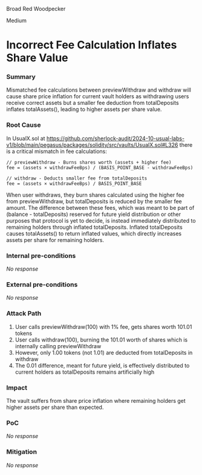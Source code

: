 Broad Red Woodpecker

Medium

# Incorrect Fee Calculation Inflates Share Value

### Summary

Mismatched fee calculations between previewWithdraw and withdraw will cause share price inflation for current vault holders as withdrawing users receive correct assets but a smaller fee deduction from totalDeposits inflates totalAssets(), leading to higher assets per share value.


### Root Cause

In UsualX.sol at https://github.com/sherlock-audit/2024-10-usual-labs-v1/blob/main/pegasus/packages/solidity/src/vaults/UsualX.sol#L326 there is a critical mismatch in fee calculations:
```solidity
// previewWithdraw - Burns shares worth (assets + higher fee)
fee = (assets × withdrawFeeBps) / (BASIS_POINT_BASE - withdrawFeeBps)

// withdraw - Deducts smaller fee from totalDeposits
fee = (assets × withdrawFeeBps) / BASIS_POINT_BASE
```
When user withdraws, they burn shares calculated using the higher fee from previewWithdraw, but totalDeposits is reduced by the smaller fee amount. The difference between these fees, which was meant to be part of (balance - totalDeposits) reserved for future yield distribution or other purposes that protocol is yet to decide, is instead immediately distributed to remaining holders through inflated totalDeposits. Inflated totalDeposits causes totalAssets() to return inflated values, which directly increases assets per share for remaining holders.


### Internal pre-conditions

_No response_

### External pre-conditions

_No response_

### Attack Path

1. User calls previewWithdraw(100) with 1% fee, gets shares worth 101.01 tokens
2. User calls withdraw(100), burning the 101.01 worth of shares which is internally calling previewWithdraw
3. However, only 1.00 tokens (not 1.01) are deducted from totalDeposits in withdraw
4. The 0.01 difference, meant for future yield, is effectively distributed to current holders as totalDeposits remains artificially high

### Impact

The vault suffers from share price inflation where remaining holders get higher assets per share than expected.


### PoC

_No response_

### Mitigation

_No response_